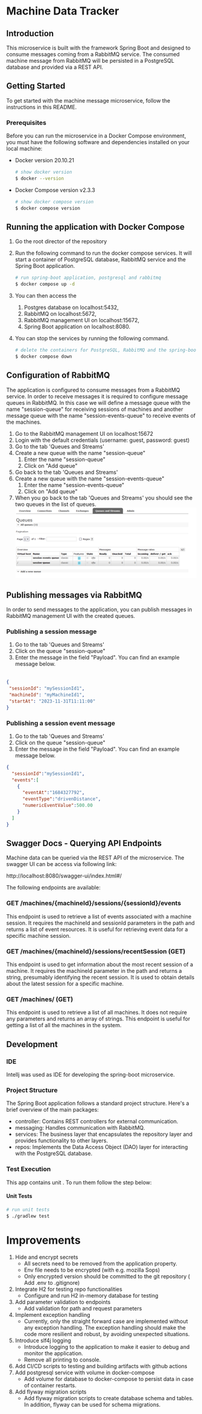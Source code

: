 # Machine Data Tracker


## Introduction

This microservice is built with the framework Spring Boot and designed to consume messages coming from a RabbitMQ service. 
The consumed machine message from RabbitMQ will be persisted in a PostgreSQL database and provided via a REST API.



## Getting Started

To get started with the machine message microservice, follow the instructions in this README. 

### Prerequisites
Before you can run the microservice in a Docker Compose environment, 
you must have the following software and dependencies installed on your local machine:
* Docker version 20.10.21

    ```bash
    # show docker version
    $ docker --version
    ```
  
* Docker Compose version v2.3.3
    ```bash
    # show docker compose version
    $ docker compose version
    ```

## Running the application with Docker Compose
1. Go the root director of the repository
2. Run the following command to run the docker compose services.
   It will start a container of PostgreSQL database, RabbitMQ service and the Spring Boot application.

    ```bash
    # run spring-boot application, postgresql and rabbitmq
    $ docker compose up -d
    ```
3. You can then access the 
   1. Postgres database on localhost:5432, 
   2. RabbitMQ on localhost:5672, 
   3. RabbitMQ management UI on localhost:15672, 
   4. Spring Boot application on localhost:8080.
4. You can stop the services by running the following command.
    ```bash
    # delete the containers for PostgreSQL, RabbitMQ and the spring-boot application
    $ docker compose down
    ```
    

## Configuration of RabbitMQ
The application is configured to consume messages from a RabbitMQ service.
In order to receive messages it is required to configure message queues in RabbitMQ.
In this case we will define a message queue with the name "session-queue" for receiving sessions of machines
and another message queue with the name "session-events-queue" to receive events of the machines.

1. Go to the RabbitMQ management UI on localhost:15672
2. Login with the default credentials (username: guest, password: guest)
3. Go to the tab 'Queues and Streams' 
4. Create a new queue with the name "session-queue"
   1. Enter the name "session-queue"
   2. Click on "Add queue"
5. Go back to the tab 'Queues and Streams'
6. Create a new queue with the name "session-events-queue"
    1. Enter the name "session-events-queue"
    2. Click on "Add queue"
7. When you go back to the tab 'Queues and Streams' you should see the two queues in the list of queues.
![img_2.png](img/queues_and_streams.png)

## Publishing messages via RabbitMQ
In order to send messages to the application, you can publish messages in RabbitMQ management UI with the created queues.

### Publishing a session message
1. Go to the tab 'Queues and Streams'
2. Click on the queue "session-queue"
3. Enter the message in the field "Payload". 
You can find an example message below.

```json
    
{
 "sessionId": "mySessionId1",
 "machineId": "myMachineId1",
 "startAt": "2023-11-31T11:11:00"
}
```

### Publishing a session event message
1. Go to the tab 'Queues and Streams'
2. Click on the queue "session-queue"
3. Enter the message in the field "Payload".
   You can find an example message below.

```json
{
  "sessionId":"mySessionId1",
  "events":[
    {
      "eventAt":"1684327792",
      "eventType":"drivenDistance",
      "numericEventValue":500.00
    }
  ]
}
```


## Swagger Docs - Querying API Endpoints

Machine data can be queried via the REST API of the microservice.
The swagger UI can be access via following link:

http://localhost:8080/swagger-ui/index.html#/

The following endpoints are available:
### GET /machines/{machineId}/sessions/{sessionId}/events
This endpoint is used to retrieve a list of events associated with a  machine session.
It requires the machineId and sessionId parameters in the path and returns a list of event resources. 
It is useful for retrieving event data for a specific machine session.

### GET  /machines/{machineId}/sessions/recentSession (GET)
This endpoint is used to get information about the most recent session of a machine. 
It requires the machineId parameter in the path and returns a string, presumably identifying the recent session. 
It is used to obtain details about the latest session for a specific machine.

### GET  /machines/ (GET)
This endpoint is used to retrieve a list of all machines. 
It does not require any parameters and returns an array of strings. 
This endpoint is useful for getting a list of all the machines in the system.


## Development

### IDE

Intellj was used as IDE for developing the spring-boot microservice.

### Project Structure

The Spring Boot application follows a standard project structure.
Here's a brief overview of the main packages:

* controller: Contains REST controllers for external communication.
* messaging: Handles communication with RabbitMQ.
* services: The business layer that encapsulates the repository layer and provides functionality to other layers.
* repos: Implements the Data Access Object (DAO) layer for interacting with the PostgreSQL database.


### Test Execution

This app contains unit . To run them follow the step below:

#### Unit Tests

```bash
# run unit tests
$ ./gradlew test
```

# Improvements
1. Hide and encrypt secrets
   * All secrets need to be removed from the application property.
   * Env file needs to be encrypted (with e.g.  mozilla Sops)
   * Only encrypted version should be committed to the git repository ( Add .env to .gitignore)
2. Integrate H2 for testing repo functionalities
   * Configure and run H2 in-memory database for testing
3. Add parameter validation to endpoints
   * Add validation for path and request parameters
4. Implement exception handling
   * Currently, only the straight forward case are implemented without any exception handling. The exception handling should make the code more resilient and robust, by avoiding unexpected situations.
5. Introduce slf4j logging
   * Introduce logging to the application to make it easier to debug and monitor the application.
   * Remove all printing to console.
6. Add CI/CD scripts to testing and building artifacts with github actions
7. Add postgresql service with volume in docker-compose
   * Add volume for database to docker-compose to persist data in case of container restarts.
8. Add flyway migration scripts
   * Add flyway migration scripts to create database schema and tables.
   In addition, flyway can be used for schema migrations.
